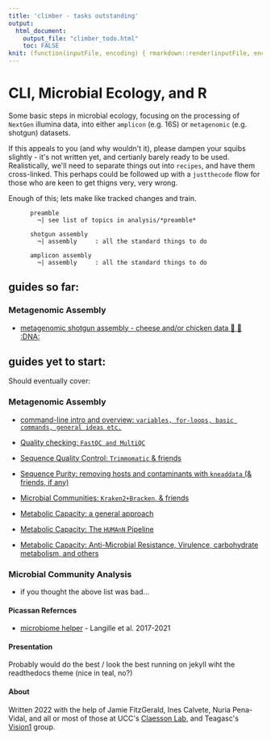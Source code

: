 ```yaml
---
title: 'climber - tasks outstanding'
output:
  html_document:
    output_file: "climber_todo.html"
    toc: FALSE
knit: (function(inputFile, encoding) { rmarkdown::render(inputFile, encoding=encoding, output_file='../documents/climber_todo.html') })
---
```


#  CLI, Microbial Ecology, and R


Some basic steps in microbial ecology, focusing on the processing of `NextGen` illumina data, into either `amplicon` (e.g. 16S) or `metagenomic` (e.g. shotgun) datasets. 

If this appeals to you (and why wouldn't it), please dampen your squibs slightly - it's not written yet, and certianly barely ready to be used. Realistically, we'll need to separate things out into `recipes`, and have them cross-linked. This perhaps could be followed up with a `justthecode` flow for those who are keen to get thigns very, very wrong.

Enough of this; lets make like tracked changes and train.

```
      preamble
        ¬| see list of topics in analysis/*preamble*

      shotgun assembly
        ¬| assembly     : all the standard things to do

      amplicon assembly
        ¬| assembly     : all the standard things to do

```


## guides so far:

### Metagenomic Assembly

  * <a href="analysis/shotgun_assembly.html">metagenomic shotgun assembly - cheese and/or chicken data :chicken: :cheese: :DNA: </a>


## guides yet to start:

Should eventually cover:

### Metagenomic Assembly

  * <a href="">command-line intro and overview: `variables, for-loops, basic commands, general ideas etc.`</a>
  
  * <a href="">Quality checking: `FastQC and MultiQC`</a>
  * <a href="">Sequence Quality Control: `Trimmomatic` & friends</a>
  * <a href="">Sequence Purity: removing hosts and contaminants with `kneaddata` (& friends, if any)</a>
  
  * <a href="">Microbial Communities: `Kraken2+Bracken`, & friends</a>
  
  * <a href="">Metabolic Capacity: a general approach</a>
  * <a href="">Metabolic Capacity: The `HUMAnN` Pipeline</a>
  * <a href="">Metabolic Capacity: Anti-Microbial Resistance, Virulence, carbohydrate metabolism, and others</a>


### Microbial Community Analysis

  * if you thought the above list was bad...
  

#### Picassan Refernces

  * [microbiome helper](https://github.com/LangilleLab/microbiome_helper/wiki/Metagenomics-Tutorial-(Humann2)) - Langille et al. 2017-2021

  
#### Presentation

Probably would do the best / look the best running on jekyll wiht the readthedocs theme (nice in teal, no?)
  
  
#### About

Written 2022 with the help of Jamie FitzGerald, Ines Calvete, Nuria Pena-Vidal, and all or most of those at UCC's [Claesson Lab](http://github.com/ClaessonLabUCC), and Teagasc's [Vision1](https://www.teagasc.ie/news--events/daily/other/teagascs-vision-1-lab-wins-at-the-irish-laboratory-awards.php) group.


